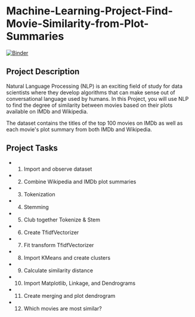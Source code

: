 # Machine-Learning-Project-Find-Movie-Similarity-from-Plot-Summaries

[![Binder](https://mybinder.org/badge_logo.svg)](https://mybinder.org/v2/gh/IbtihelKalthoum/Machine-Learning-Project-Find-Movie-Similarity-from-Plot-Summaries/main)

## Project Description
Natural Language Processing (NLP) is an exciting field of study for data scientists where they develop algorithms that can make sense out of conversational language used by humans. In this Project, you will use NLP to find the degree of similarity between movies based on their plots available on IMDb and Wikipedia.

The dataset contains the titles of the top 100 movies on IMDb as well as each movie's plot summary from both IMDb and Wikipedia.
## Project Tasks
- 1. Import and observe dataset
- 2. Combine Wikipedia and IMDb plot summaries
- 3. Tokenization
- 4. Stemming
- 5. Club together Tokenize & Stem
- 6. Create TfidfVectorizer
- 7. Fit transform TfidfVectorizer
- 8. Import KMeans and create clusters
- 9. Calculate similarity distance
- 10. Import Matplotlib, Linkage, and Dendrograms
- 11. Create merging and plot dendrogram
- 12. Which movies are most similar?
